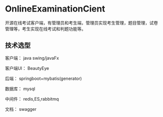 # OnlineExaminationCient
开源在线考试客户端，有管理员和考生端，管理员实现考生管理，题目管理，试卷管理等，考生实现在线考试和判题功能等。

## 技术选型

客户端：		java swing/javaFx

客户端UI：	BeautyEye





后端：			springboot+mybatis(generator)

数据库：		mysql

中间件：		redis,ES,rabbitmq

文档：			swagger




